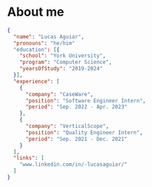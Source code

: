 # About me 
```json
{
  "name": "Lucas Aguiar",
  "pronouns": "he/him"
  "education": [{
    "school": "York University",
    "program": "Computer Science",
    "yearsOfStudy": "2019-2024"
  }],
  "experience": [
    {
      "company": "CaseWare",
      "position": "Software Engineer Intern",
      "period": "Sep. 2022 - Apr. 2023"
    },
    {
      "company": "VerticalScope",
      "position": "Quality Engineer Intern",
      "period": "Sep. 2021 - Dec. 2021"
    }
  ],
  "links": [
    "www.linkedin.com/in/-lucasaguiar/"
  ]
}
```
<!--
**lucasabr/lucasabr** is a ✨ _special_ ✨ repository because its `README.md` (this file) appears on your GitHub profile.
-->
